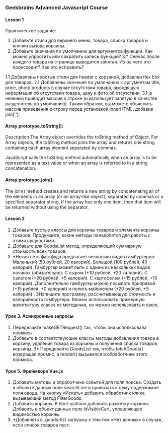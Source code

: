 ### Geekbrains Advanced Javascript Course

#### Lesson 1

Практическое задание:

1. Добавьте стили для верхнего меню, товара, списка товаров и кнопки вызова корзины.
2. Добавьте значения по умолчанию для аргументов функции. Как можно упростить или сократить запись функций? 3.* Сейчас
   после каждого товара на странице выводится запятая. Из-за чего это происходит? Как это исправить?

1.1 Добавлены простые стили для header с корзиной, добавлен flex box для товаров. 2.1 Добавлены значения по умолчанию к
аргументам title, price, photo products в случае отсутствия товара, выводящую информация об отсутствии товара, цену и
фото об отсутствии. 3.1 js неявный приводит массив к строке (и использует запятую в качестве разделителя по умолчанию).
Таким образом, вы можете объяснить массив приведения в строку перед установкой innerHTML, добавив join(''):

#### Array.prototype.toString():

Description The Array object overrides the toString method of Object. For Array objects, the toString method joins the
array and returns one string containing each array element separated by commas.

JavaScript calls the toString method automatically when an array is to be represented as a text value or when an array
is referred to in a string concatenation.

#### Array.prototype.join():

The join() method creates and returns a new string by concatenating all of the elements in an array (or an array-like
object), separated by commas or a specified separator string. If the array has only one item, then that item will be
returned without using the separator.

#### Lesson 2

1. Добавьте пустые классы для корзины товаров и элемента корзины товаров. Продумайте, какие методы понадобятся для
   работы с этими сущностями.
2. Добавьте для GoodsList метод, определяющий суммарную стоимость всех товаров.
3. *Некая сеть фастфуда предлагает несколько видов гамбургеров:
   Маленький (50 рублей, 20 калорий). Большой (100 рублей, 40 калорий). Гамбургер может быть с одним из нескольких видов
   начинок (обязательно):
   С сыром (+10 рублей, +20 калорий). С салатом (+20 рублей, +5 калорий). С картофелем (+15 рублей, +10 калорий).
   Дополнительно гамбургер можно посыпать приправой (+15 рублей, +0 калорий) и полить майонезом (+20 рублей, +5 калорий)
   . 3Напишите программу, рассчитывающую стоимость и калорийность гамбургера. Можно использовать примерную архитектуру
   класса из методички, но можно использовать и свою.

#### Урок 3. Асинхронные запросы

1. Переделайте makeGETRequest() так, чтобы она использовала промисы.
2. Добавьте в соответствующие классы методы добавления товара в корзину, удаления товара из корзины и получения списка
   товаров корзины. 3* Переделайте GoodsList так, чтобы fetchGoods() возвращал промис, а render() вызывался в
   обработчике этого промиса.
   
#### Урок 5. Фреймворк Vue.js

1. Добавить методы и обработчики событий для поля поиска. Создать в объекте данных поле searchLine и привязать к нему
   содержимое поля ввода. На кнопку «Искать» добавить обработчик клика, вызывающий метод FilterGoods.
2. Добавить корзину. В html-шаблон добавить разметку корзины. Добавить в объект данных поле isVisibleCart, управляющее
   видимостью корзины.
3. *Добавлять в .goods-list заглушку с текстом «Нет данных» в случае, если список товаров пуст.